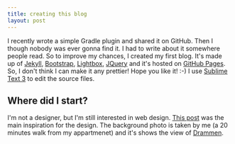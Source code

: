 ```yaml
---
title: creating this blog
layout: post
---
```

I recently wrote a simple Gradle plugin and shared it on GitHub. Then I though nobody was ever gonna find it. I had to write about it somewhere people read. So to improve my chances, I created my first blog. It's made up of [Jekyll](http://jekyllrb.com/), [Bootstrap](http://getbootstrap.com/), [Lightbox](http://lokeshdhakar.com/projects/lightbox2/), [JQuery](http://jquery.com/) and it's hosted on [GitHub Pages](https://pages.github.com/). So, I don't think I can make it any prettier! Hope you like it! :-) I use [Sublime Text 3](http://www.sublimetext.com/3) to edit the source files.

## Where did I start?
I'm not a designer, but I'm still interested in web design. [This post](http://www.williamghelfi.com/blog/2013/08/04/bootstrap-in-practice-a-landing-page/) was the main inspiration for the design. The background photo is taken by me (a 20 minutes walk from my appartmenet) and it's shows the view of [Drammen](https://goo.gl/maps/Cp2DF).